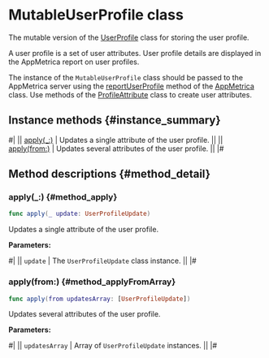 # MutableUserProfile class

The mutable version of the [UserProfile](UserProfile.md) class for storing the user profile.

A user profile is a set of user attributes. User profile details are displayed in the AppMetrica report on user profiles.

The instance of the `MutableUserProfile` class should be passed to the AppMetrica server using the [reportUserProfile](AppMetrica.md#reportuserprofile_onfailure-method_reportuserprofile) method of the [AppMetrica](AppMetrica.md) class. Use methods of the [ProfileAttribute](ProfileAttribute.md) class to create user attributes.

## Instance methods {#instance_summary}

#|
|| [apply(_:)](#method_apply) | Updates a single attribute of the user profile. ||
|| [apply(from:)](#method_applyFromArray) | Updates several attributes of the user profile. ||
|#

## Method descriptions {#method_detail}

### apply(_:) {#method_apply}

```swift translate=no
func apply(_ update: UserProfileUpdate)
```

Updates a single attribute of the user profile.

**Parameters:**

#|
|| `update` | The `UserProfileUpdate` class instance. ||
|#

### apply(from:) {#method_applyFromArray}

```swift translate=no
func apply(from updatesArray: [UserProfileUpdate])
```

Updates several attributes of the user profile.

**Parameters:**

#|
|| `updatesArray` | Array of `UserProfileUpdate` instances. ||
|#
